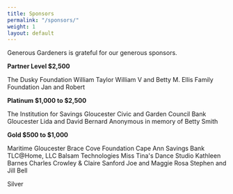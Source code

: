 ```yaml
---
title: Sponsors
permalink: "/sponsors/"
weight: 1
layout: default
---
```


Generous Gardeners is grateful for our generous sponsors.

**Partner Level $2,500**

The Dusky Foundation
William Taylor
William V and Betty M. Ellis Family Foundation
Jan and Robert 

**Platinum $1,000 to $2,500**

The Institution for Savings
Gloucester Civic and Garden Council
Bank Gloucester
Lida and David Bernard
Anonymous in memory of Betty Smith

**Gold $500 to $1,000**

Maritime Gloucester
Brace Cove Foundation
Cape Ann Savings Bank
TLC@Home, LLC
Balsam Technologies
Miss Tina's Dance Studio
Kathleen Barnes
Charles Crowley & Claire Sanford
Joe and Maggie Rosa
Stephen and Jill Bell



Silver
